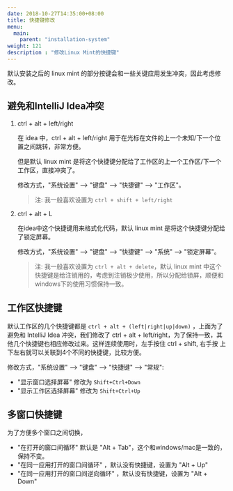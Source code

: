 ```yaml
---
date: 2018-10-27T14:35:00+08:00
title: 快捷键修改
menu:
  main:
    parent: "installation-system"
weight: 121
description : "修改Linux Mint的快捷键"
---
```


默认安装之后的 linux mint 的部分按键会和一些关键应用发生冲突，因此考虑修改。

## 避免和IntelliJ Idea冲突

1. ctrl + alt + left/right

    在 idea 中，ctrl + alt + left/right 用于在光标在文件的上一个未知/下一个位置之间跳转，非常方便。

    但是默认 linux mint 是将这个快捷键分配给了工作区的上一个工作区/下一个工作区，直接冲突了。

    修改方式，"系统设置" --> "键盘" --> "快捷键" --> "工作区"。

    > 注: 我一般喜欢设置为 `ctrl + shift + left/right`

2. ctrl + alt + L

	在idea中这个快捷键用来格式化代码，默认 linux mint 是将这个快捷键分配给了锁定屏幕。

	修改方式，"系统设置" --> "键盘" --> "快捷键" --> "系统" --> "锁定屏幕"。

    > 注: 我一般喜欢设置为 `ctrl + alt + delete`，默认 linux mint 中这个快捷键是给注销用的，考虑到注销极少使用，所以分配给锁屏，顺便和windows下的使用习惯保持一致。

## 工作区快捷键

默认工作区的几个快捷键都是 `ctrl + alt + (left|right|up|down)` ，上面为了避免和 IntelliJ Idea 冲突，我们修改了 ctrl + alt + left/right，为了保持一致，其他几个快捷键也相应修改过来。这样连续使用时，左手按住 ctrl + shift, 右手按 上下左右就可以关联到4个不同的快捷键，比较方便。

修改方式，"系统设置" --> "键盘" --> "快捷键" --> "常规":

- "显示窗口选择屏幕" 修改为 `Shift+Ctrl+Down`
- "显示工作区选择屏幕" 修改为 `Shift+Ctrl+Up`

## 多窗口快捷键

为了方便多个窗口之间切换，

- "在打开的窗口间循环" 默认是 "Alt + Tab"，这个和windows/mac是一致的，保持不变。
- "在同一应用打开的窗口间循环" ，默认没有快捷键，设置为 "Alt + Up"
- "在同一应用打开的窗口间逆向循环" ，默认没有快捷键，设置为 "Alt + Down"